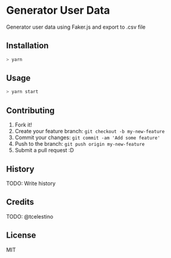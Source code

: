 # Generator User Data

Generator user data using Faker.js and export to .csv file

## Installation

```bash
> yarn
```

## Usage

```bash
> yarn start
```

## Contributing

1. Fork it!
2. Create your feature branch: `git checkout -b my-new-feature`
3. Commit your changes: `git commit -am 'Add some feature'`
4. Push to the branch: `git push origin my-new-feature`
5. Submit a pull request :D

## History

TODO: Write history

## Credits

TODO: @tcelestino

## License

MIT
